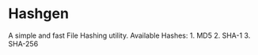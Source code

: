 # Hashgen
A simple and fast File Hashing utility.
Available Hashes:
                    1. MD5
                    2. SHA-1
                    3. SHA-256
